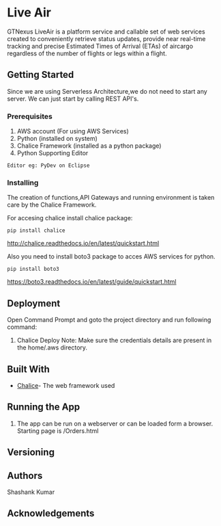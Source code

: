 # Live Air

GTNexus LiveAir is a platform service and callable set of web services created to conveniently retrieve status updates, provide near real-time tracking and precise Estimated Times of Arrival (ETAs) of aircargo regardless of the number of flights or legs within a flight.

## Getting Started

Since we are using Serverless Architecture,we do not need to start any server.
We can just start by calling REST API's.

### Prerequisites


1. AWS account (For using AWS Services)
2. Python (installed on system)
3. Chalice Framework (installed as a python package)
4. Python Supporting Editor

```
Editor eg: PyDev on Eclipse
```

### Installing

The creation of functions,API Gateways and running environment is taken care by the Chalice Framework. 

For accesing chalice install chalice package:

```
pip install chalice
```

http://chalice.readthedocs.io/en/latest/quickstart.html

Also you need to install boto3 package to acces AWS services for python.
```
pip install boto3
```

https://boto3.readthedocs.io/en/latest/guide/quickstart.html

## Deployment

Open Command Prompt and goto the project directory and run following command:
1. Chalice Deploy
Note: Make sure the credentials details are present in the home/.aws directory.

## Built With

* [Chalice](http://chalice.readthedocs.io/en/latest/api.html)- The web framework used

## Running the App
1. The app can be run on a webserver or can be loaded form a browser.
Starting page is /Orders.html

## Versioning

## Authors
Shashank Kumar

## Acknowledgements


